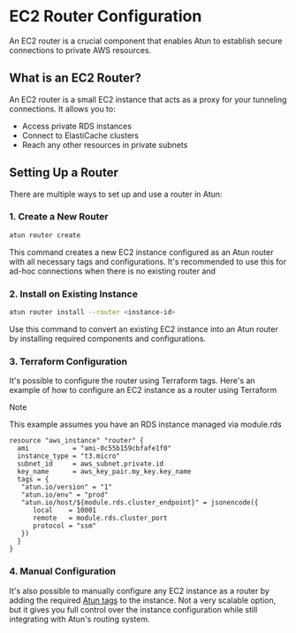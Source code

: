 # EC2 Router Configuration

An EC2 router is a crucial component that enables Atun to establish secure connections to private AWS resources.

## What is an EC2 Router?

An EC2 router is a small EC2 instance that acts as a proxy for your tunneling connections. It allows you to:
- Access private RDS instances
- Connect to ElastiCache clusters
- Reach any other resources in private subnets

## Setting Up a Router

There are multiple ways to set up and use a router in Atun:

### 1. **Create a New Router**
```bash
atun router create
```
This command creates a new EC2 instance configured as an Atun router with all necessary tags and configurations.
It's recommended to use this for ad-hoc connections when there is no existing router and 

### 2. **Install on Existing Instance**
```bash
atun router install --router <instance-id>
```
Use this command to convert an existing EC2 instance into an Atun router by installing required components and configurations.

### 3. **Terraform Configuration**
It's possible to configure the router using Terraform tags. Here's an example of how to configure an EC2 instance as a router using Terraform
> [!Note]
> This example assumes you have an RDS instance managed via module.rds

```hcl
resource "aws_instance" "router" {
  ami           = "ami-0c55b159cbfafe1f0"
  instance_type = "t3.micro"
  subnet_id     = aws_subnet.private.id
  key_name      = aws_key_pair.my_key.key_name
  tags = {
   "atun.io/version" = "1"
   "atun.io/env" = "prod"     
   "atun.io/host/${module.rds.cluster_endpoint}" = jsonencode({
      local    = 10001
      remote   = module.rds.cluster_port
      protocol = "ssm"
   })
  }
}
```

### 4. **Manual Configuration**
It's also possible to manually configure any EC2 instance as a router by adding the required [Atun tags](./tag-schema.md) to the instance.
Not a very scalable option, but it gives you full control over the instance configuration while still integrating with Atun's routing system.

